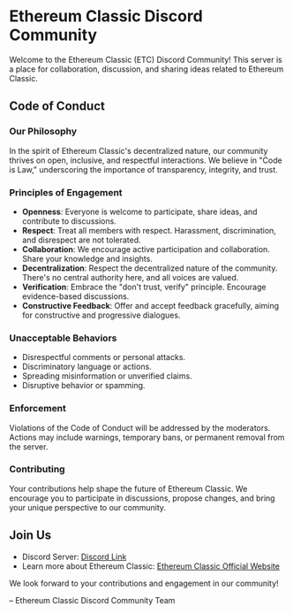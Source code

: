 # Ethereum Classic Discord Community

Welcome to the Ethereum Classic (ETC) Discord Community! This server is a place for collaboration, discussion, and sharing ideas related to Ethereum Classic.

## Code of Conduct

### Our Philosophy
In the spirit of Ethereum Classic's decentralized nature, our community thrives on open, inclusive, and respectful interactions. We believe in "Code is Law," underscoring the importance of transparency, integrity, and trust.

### Principles of Engagement
- **Openness**: Everyone is welcome to participate, share ideas, and contribute to discussions.
- **Respect**: Treat all members with respect. Harassment, discrimination, and disrespect are not tolerated.
- **Collaboration**: We encourage active participation and collaboration. Share your knowledge and insights.
- **Decentralization**: Respect the decentralized nature of the community. There's no central authority here, and all voices are valued.
- **Verification**: Embrace the "don't trust, verify" principle. Encourage evidence-based discussions.
- **Constructive Feedback**: Offer and accept feedback gracefully, aiming for constructive and progressive dialogues.

### Unacceptable Behaviors
- Disrespectful comments or personal attacks.
- Discriminatory language or actions.
- Spreading misinformation or unverified claims.
- Disruptive behavior or spamming.

### Enforcement
Violations of the Code of Conduct will be addressed by the moderators. Actions may include warnings, temporary bans, or permanent removal from the server.

### Contributing
Your contributions help shape the future of Ethereum Classic. We encourage you to participate in discussions, propose changes, and bring your unique perspective to our community.

## Join Us
- Discord Server: [Discord Link](https://www.ethereumclassic/discord)
- Learn more about Ethereum Classic: [Ethereum Classic Official Website](http://ethereumclassic.org)

We look forward to your contributions and engagement in our community!

– Ethereum Classic Discord Community Team
